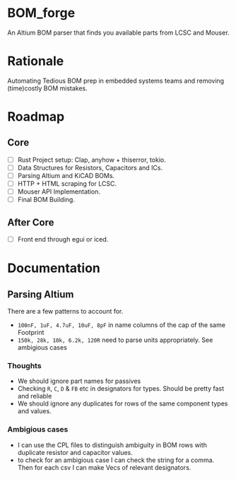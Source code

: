 # BOM_forge
An Altium BOM parser that finds you available parts from LCSC and Mouser.
# Rationale
Automating Tedious BOM prep in embedded systems teams and removing (time)costly BOM mistakes.
# Roadmap
## Core
- [ ] Rust Project setup: Clap, anyhow + thiserror, tokio.
- [ ] Data Structures for Resistors, Capacitors and ICs.
- [ ] Parsing Altium and KiCAD BOMs.
- [ ] HTTP + HTML scraping for LCSC.
- [ ] Mouser API Implementation.
- [ ] Final BOM Building.
## After Core
- [ ] Front end through egui or iced.

# Documentation
## Parsing Altium
There are a few patterns to account for. 
- `100nF, 1uF, 4.7uF, 10uF, 8pF` in name columns of the cap of the same Footprint
- `150k, 28k, 10k, 6.2k, 120R` need to parse units appropriately.
See ambigious cases

### Thoughts
- We should ignore part names for passives
- Checking `R`, `C`, `D` & `FB` etc in designators for types. Should be pretty fast and reliable
- We should ignore any duplicates for rows of the same component types and values. 
### Ambigious cases
- I can use the CPL files to distinguish ambiguity in BOM rows with duplicate resistor and capacitor values.
- to check for an ambigious case I can check the string for a comma. Then for each csv I can make Vecs of relevant designators. 
